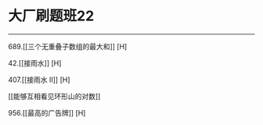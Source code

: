 # 大厂刷题班22

---

689.[[三个无重叠子数组的最大和]]  [H]  

42.[[接雨水]]  [H]  

407.[[接雨水 II]]  [H]  

[[能够互相看见环形山的对数]]

956.[[最高的广告牌]] [H]  



